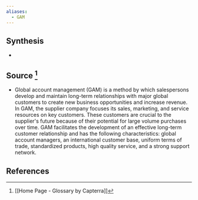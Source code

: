 ```yaml
---
aliases:
  - GAM
---
```

## Synthesis
- 
## Source [^1]
- Global account management (GAM) is a method by which salespersons develop and maintain long-term relationships with major global customers to create new business opportunities and increase revenue. In GAM, the supplier company focuses its sales, marketing, and service resources on key customers. These customers are crucial to the supplier's future because of their potential for large volume purchases over time. GAM facilitates the development of an effective long-term customer relationship and has the following characteristics: global account managers, an international customer base, uniform terms of trade, standardized products, high quality service, and a strong support network.
## References

[^1]: [[Home Page - Glossary by Capterra]]